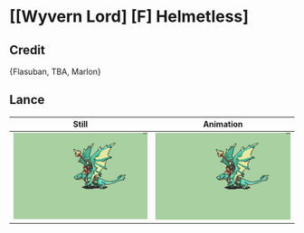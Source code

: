 # [\[Wyvern Lord\] \[F\] Helmetless]

## Credit

{Flasuban, TBA, Marlon}
	
## Lance

| Still | Animation |
| :---: | :-------: |
| ![Lance still](./Lance_000.png) | ![Lance animation](./Lance.gif) |
